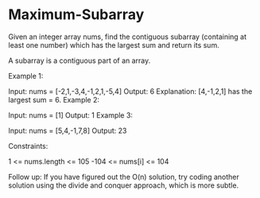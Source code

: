 # Maximum-Subarray
Given an integer array nums, find the contiguous subarray (containing at least one number) which has the largest sum and return its sum.

A subarray is a contiguous part of an array.

 

Example 1:

Input: nums = [-2,1,-3,4,-1,2,1,-5,4]
Output: 6
Explanation: [4,-1,2,1] has the largest sum = 6.
Example 2:

Input: nums = [1]
Output: 1
Example 3:

Input: nums = [5,4,-1,7,8]
Output: 23
 

Constraints:

1 <= nums.length <= 105
-104 <= nums[i] <= 104
 

Follow up: If you have figured out the O(n) solution, try coding another solution using the divide and conquer approach, which is more subtle.
